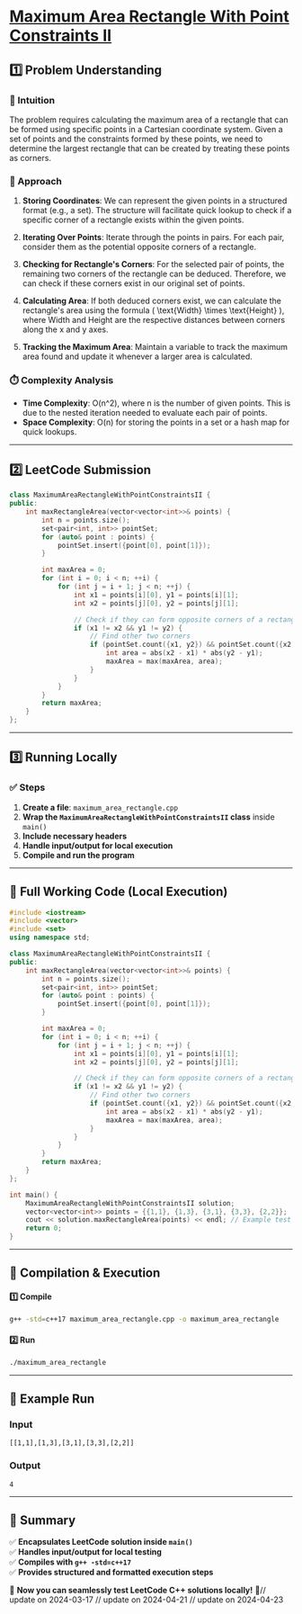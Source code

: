 # **[Maximum Area Rectangle With Point Constraints II](https://leetcode.com/problems/maximum-area-rectangle-with-point-constraints-ii/description/)**  

## **1️⃣ Problem Understanding**  
### **📌 Intuition**  
The problem requires calculating the maximum area of a rectangle that can be formed using specific points in a Cartesian coordinate system. Given a set of points and the constraints formed by these points, we need to determine the largest rectangle that can be created by treating these points as corners.

### **🚀 Approach**  
1. **Storing Coordinates**: We can represent the given points in a structured format (e.g., a set). The structure will facilitate quick lookup to check if a specific corner of a rectangle exists within the given points.
  
2. **Iterating Over Points**: Iterate through the points in pairs. For each pair, consider them as the potential opposite corners of a rectangle. 

3. **Checking for Rectangle's Corners**: For the selected pair of points, the remaining two corners of the rectangle can be deduced. Therefore, we can check if these corners exist in our original set of points.

4. **Calculating Area**: If both deduced corners exist, we can calculate the rectangle's area using the formula \( \text{Width} \times \text{Height} \), where Width and Height are the respective distances between corners along the x and y axes.

5. **Tracking the Maximum Area**: Maintain a variable to track the maximum area found and update it whenever a larger area is calculated.

### **⏱️ Complexity Analysis**  
- **Time Complexity**: O(n^2), where n is the number of given points. This is due to the nested iteration needed to evaluate each pair of points.
- **Space Complexity**: O(n) for storing the points in a set or a hash map for quick lookups.

---  

## **2️⃣ LeetCode Submission**  
```cpp
class MaximumAreaRectangleWithPointConstraintsII {
public:
    int maxRectangleArea(vector<vector<int>>& points) {
        int n = points.size();
        set<pair<int, int>> pointSet;
        for (auto& point : points) {
            pointSet.insert({point[0], point[1]});
        }

        int maxArea = 0;
        for (int i = 0; i < n; ++i) {
            for (int j = i + 1; j < n; ++j) {
                int x1 = points[i][0], y1 = points[i][1];
                int x2 = points[j][0], y2 = points[j][1];

                // Check if they can form opposite corners of a rectangle
                if (x1 != x2 && y1 != y2) {
                    // Find other two corners
                    if (pointSet.count({x1, y2}) && pointSet.count({x2, y1})) {
                        int area = abs(x2 - x1) * abs(y2 - y1);
                        maxArea = max(maxArea, area);
                    }
                }
            }
        }
        return maxArea;
    }
};  
```  

---  

## **3️⃣ Running Locally**  
### **✅ Steps**  
1. **Create a file**: `maximum_area_rectangle.cpp`  
2. **Wrap the `MaximumAreaRectangleWithPointConstraintsII` class** inside `main()`  
3. **Include necessary headers**  
4. **Handle input/output for local execution**  
5. **Compile and run the program**  

---  

## **📝 Full Working Code (Local Execution)**  
```cpp
#include <iostream>
#include <vector>
#include <set>
using namespace std;

class MaximumAreaRectangleWithPointConstraintsII {
public:
    int maxRectangleArea(vector<vector<int>>& points) {
        int n = points.size();
        set<pair<int, int>> pointSet;
        for (auto& point : points) {
            pointSet.insert({point[0], point[1]});
        }

        int maxArea = 0;
        for (int i = 0; i < n; ++i) {
            for (int j = i + 1; j < n; ++j) {
                int x1 = points[i][0], y1 = points[i][1];
                int x2 = points[j][0], y2 = points[j][1];

                // Check if they can form opposite corners of a rectangle
                if (x1 != x2 && y1 != y2) {
                    // Find other two corners
                    if (pointSet.count({x1, y2}) && pointSet.count({x2, y1})) {
                        int area = abs(x2 - x1) * abs(y2 - y1);
                        maxArea = max(maxArea, area);
                    }
                }
            }
        }
        return maxArea;
    }
};

int main() {
    MaximumAreaRectangleWithPointConstraintsII solution;
    vector<vector<int>> points = {{1,1}, {1,3}, {3,1}, {3,3}, {2,2}};
    cout << solution.maxRectangleArea(points) << endl; // Example test case
    return 0;
}  
```  

---  

## **🔧 Compilation & Execution**  
#### **1️⃣ Compile**  
```bash
g++ -std=c++17 maximum_area_rectangle.cpp -o maximum_area_rectangle
```  

#### **2️⃣ Run**  
```bash
./maximum_area_rectangle
```  

---  

## **🎯 Example Run**  
### **Input**  
```
[[1,1],[1,3],[3,1],[3,3],[2,2]]
```  
### **Output**  
```
4
```  

---  

## **📌 Summary**  
✅ **Encapsulates LeetCode solution inside `main()`**  
✅ **Handles input/output for local testing**  
✅ **Compiles with `g++ -std=c++17`**  
✅ **Provides structured and formatted execution steps**  

🚀 **Now you can seamlessly test LeetCode C++ solutions locally!** 🚀// update on 2024-03-17
// update on 2024-04-21
// update on 2024-04-23
